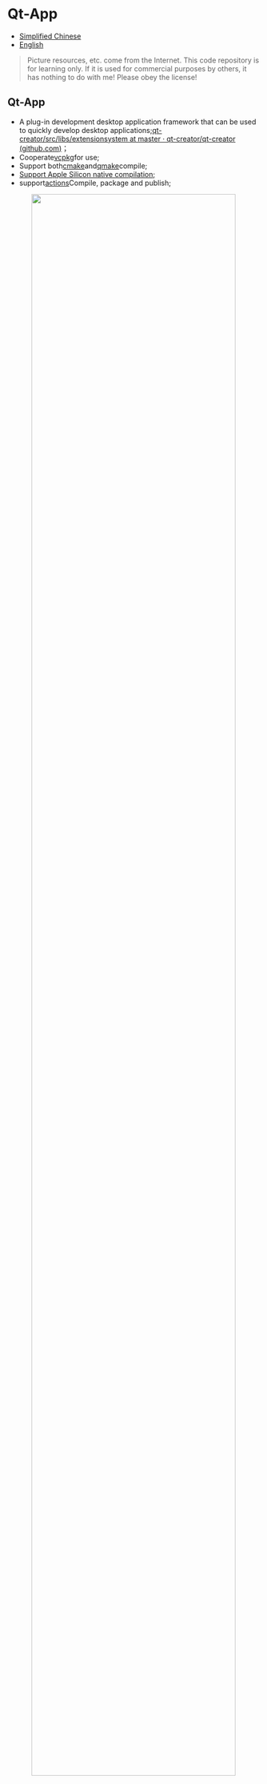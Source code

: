 # Qt-App

-   [Simplified Chinese](README.md)
-   [English](README.en.md)

> Picture resources, etc. come from the Internet.
> This code repository is for learning only. If it is used for commercial purposes by others, it has nothing to do with me! Please obey the license!

## Qt-App

-   A plug-in development desktop application framework that can be used to quickly develop desktop applications;[qt-creator/src/libs/extensionsystem at master · qt-creator/qt-creator (github.com)](https://github.com/qt-creator/qt-creator/tree/master/src/libs/extensionsystem)；
-   Cooperate[vcpkg](https://github.com/microsoft/vcpkg)for use;
-   Support both[cmake](.github/workflows/cmake.yml)and[qmake](.github/workflows/qmake.yml)compile;
-   [Support Apple Silicon native compilation;](#问题和备注)
-   support[actions](.github/workflows/cmake.yml)Compile, package and publish;

<div align="center"><img src="doc/Qt-App.jpg" width="90%" height="90%" /></div>

## CrashReport

crash reporting program;

<div align="center"><img src="doc/CrashReport.jpg" width="50%" height="50%" /></div>

## Code structure

1.  [cmake](cmake): Encapsulated CMake utility function;
    1.  [utils](cmake/utils.cmake): Utility function;
2.  [doc](doc):Document description and pictures;
3.  [examples](examples):Sample code;
4.  [packaging](packaging):Packaging and publishing;
5.  [src](src): source code;

    1.  [3rdparty](src/3rdparty): Third-party library;
        1.  [qtlockedfile](src/3rdparty/qtlockedfile):Qt file lock;
        2.  [qtsingleapplication](src/3rdparty/qtsingleapplication): Qt single instance;

    2.  [aggregate](src/aggregate):polymerization;

    3.  [apps](src/apps):app;
        1.  [app](src/apps/app)：Qt-App；
        2.  [crashreport](src/apps/crashreport)：CrashReport；

    4.  [core](src/core): Plug-ins are inherited here;

    5.  [dump](src/dump): Crash capture function;

        1.  [breakpad](src/dump/breakpad.hpp): Crash capture based on Google Breakpad package;
        2.  [crashpad](src/dump/crashpad.hpp): Crash capture based on Google Crashpad package;

            > Under unix systems, you may need to`crashpad_handler`Grant execution permission, otherwise it will not start normally.

            ```bash
            chmod +x crashpad_handler
            ```

    6.  [extensionsystem](src/extensionsystem): Plug-in system, the code comes from Qt-Creator, with some modifications;

    7.  [gui](src/gui): Encapsulated interface component;

    8.  [plugins](src/plugins):Plug-in;
        1.  [aboutplugin](src/plugins/aboutplugin)：关于插件;
        2.  [coreplugin](src/plugins/coreplugin): Core plug-in, main interface, menu, toolbar, status bar, settings, plug-in manager, etc.;
        3.  [guiplugin](src/plugins/guiplugin): GUI plug-in, some GUI components customized based on QSS style;
        4.  [hashplugin](src/plugins/hashplugin): Hash plug-in, the hash algorithm provided by QT;
        5.  [helloplugin](src/plugins/helloplugin):Hello plug-in, used for testing plug-in development;
        6.  [systeminfoplugin](src/plugins/systeminfoplugin): System information plug-in;

    9.  [resource](resource): Pictures and QSS files;

    10. [utils](utils): Tool function encapsulation;
6.  [translations](translations):translate a file;

## Questions and comments

-   > MacOS, the bundle generated by cmake is not generated in the .app/Contents/ folder`PkgInfo`document;
    >
    > 1.  [app/CMakeLists](/apps/app/CMakeLists.txt), using this CMakeLists.txt, you can generate a bundle on MacOS and the icon can be displayed normally, but there is no PkgInfo file;
    > 2.  How does cmake generate PkgInfo files?
    >     1.  WireShark use`set_source_files_properties(${CMAKE_CURRENT_SOURCE_DIR}/PkgInfo PROPERTIES MACOSX_PACKAGE_LOCATION .)`类似这种方式，拷贝到bundle中；
    > 3.  qmake will generate a PkgInfo file by default, you only need to specify`TARGET=app`or`CONFIG+=bundle`That’s it;

-   > Under Unix systems, you need to use static libraries as much as possible to avoid dependence on dynamic libraries;
    >
    > 1.  本项目有几个模块是动态库，因为是plugin，需要动态加载；
    > 2.  Then you need to package these dynamic libraries and load them at runtime. You also need to modify the rpath`"-Wl,-rpath,\'\$$ORIGIN\':\'\$$ORIGIN/lib\':'\$$ORIGIN/../lib'")`, set it, otherwise the dynamic library will not be found;
    > 3.  Or use install_name_tool (macos), patchelf/chrpath (linux) to modify the dependency path of the dynamic library, which is very troublesome;
    > 4.  Also consider that these libraries can be shared, so do not package them repeatedly;
    > 5.  For details, please see[workflows](.github/workflows/cmake.yml)；

-   > MacOS，[vcpkg](https://github.com/microsoft/vcpkg)Issues with compiling third-party libraries;
    >
    > 1.  because[vcpkg](https://github.com/microsoft/vcpkg)at present[Only supports separate compilation of x64-osx and arm64-osx](https://github.com/microsoft/vcpkg/discussions/19454)；
    > 2.  In use[cmake](.github/workflows/cmake.yml), you need to specify`CMAKE_OSX_ARCHITECTURES=x86_64`or`CMAKE_OSX_ARCHITECTURES=arm64`;
    > 3.  In use[qmake](.github/workflows/qmake.yml), you need to specify`QMAKE_APPLE_DEVICE_ARCHS=x86_64`or`QMAKE_APPLE_DEVICE_ARCHS=arm64`；

-   > International real-time translation. After changing the translation settings, you need to restart the program to take effect;
    >
    > 1.  Too lazy to change the code;
    > 2.  [Specific reference: QT practical tips (update as soon as I think of it)](https://realchuan.github.io/2021/10/12/QT%E5%AE%9E%E7%94%A8%E5%B0%8F%E6%8A%80%E5%B7%A7%EF%BC%88%E6%83%B3%E5%88%B0%E5%B0%B1%E6%9B%B4%E6%96%B0%EF%BC%89/), core code;

        ```cpp
        void Widget::changeEvent(QEvent *e)
        {
           QWidget::changeEvent(e);
           switch (e->type()) {
           case QEvent::LanguageChange:
              comboBox->setItemText(0, tr("Hello"));
              label->setText(tr("Hello")); // 代码添加的文字
              ui->retranslateUi(this);     // 有UI文件情况下
              break;
           default: break;
           }
        }
        ```
